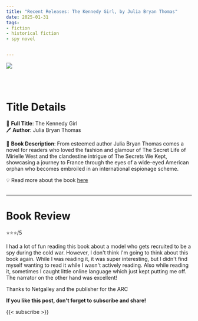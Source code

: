 ```yaml
---
title: "Recent Releases: The Kennedy Girl, by Julia Bryan Thomas"
date: 2025-01-31
tags: 
- fiction
- historical fiction
- spy novel


---
```


![](https://read.sourcebooks.com/media/catalog/product/9/7/9781728297187_7.jpg)

<br>
<br>

# Title Details

📕 **Full Title**: The Kennedy Girl
 \
🖊 **Author**: Julia Bryan Thomas

🔎 **Book Description**: From esteemed author Julia Bryan Thomas comes a novel for readers who loved the fashion and glamour of The Secret Life of Mirielle West and the clandestine intrigue of The Secrets We Kept, showcasing a journey to France through the eyes of a wide-eyed American orphan who becomes embroiled in an international espionage scheme.

💡️ Read more about the book [here](https://read.sourcebooks.com/the-kennedy-girl.html)
<br>
<br>

---

# Book Review

⭐⭐⭐/5

I had a lot of fun reading this book about a model who gets recruited to be a spy during the cold war. However, I don't think I'm going to think about this book again. While I was reading it, it was super interesting, but I didn't find myself wanting to read it while I wasn't actively reading. Also while reading it, sometimes I caught little online language which just kept putting me off. The narrator on the other hand was excellent!

Thanks to Netgalley and the publisher for the ARC

**If you like this post, don't forget to subscribe and share!**

{{< subscribe >}}
